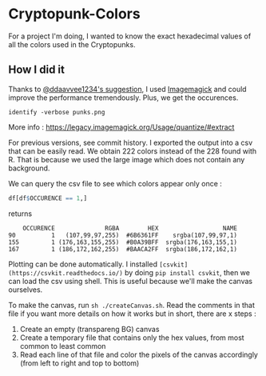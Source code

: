 # Cryptopunk-Colors
For a project I'm doing, I wanted to know the exact hexadecimal values of all the colors used in the Cryptopunks. 

## How I did it

Thanks to [@ddaavvee1234's suggestion](https://twitter.com/ddaavvee1234/status/1426545089489350658), I used [Imagemagick](https://imagemagick.org) and could improve the performance tremendously. Plus, we get the occurences. 

```
identify -verbose punks.png
```

More info : https://legacy.imagemagick.org/Usage/quantize/#extract

For previous versions, see commit history. 
I exported the output into a csv that can be easily read. We obtain 222 colors instead of the 228 found with R. That is because we used the large image which does not contain any background.

We can query the csv file to see which colors appear only once :

```R
df[df$OCCURENCE == 1,]
```

returns 

```
    OCCURENCE              RGBA        HEX                  NAME
90          1   (107,99,97,255)  #6B6361FF    srgba(107,99,97,1)
155         1 (176,163,155,255)  #B0A39BFF  srgba(176,163,155,1)
167         1 (186,172,162,255)  #BAACA2FF  srgba(186,172,162,1)
```

Plotting can be done automatically. I installed `[csvkit](https://csvkit.readthedocs.io/)` by doing `pip install csvkit`, then we can load the csv using shell. This is useful because we'll make the canvas ourselves.

To make the canvas, run `sh ./createCanvas.sh`. Read the comments in that file if you want more details on how it works but in short, there are x steps : 

1. Create an empty (transpareng BG) canvas
2. Create a temporary file that contains only the hex values, from most common to least common
3. Read each line of that file and color the pixels of the canvas accordingly (from left to right and top to bottom)
